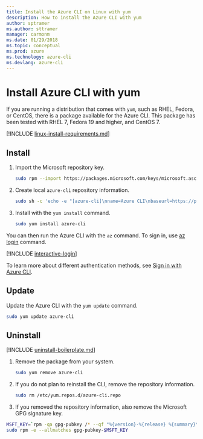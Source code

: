 ```yaml
---
title: Install the Azure CLI on Linux with yum
description: How to install the Azure CLI with yum
author: sptramer
ms.author: sttramer
manager: carmonm
ms.date: 01/29/2018
ms.topic: conceptual
ms.prod: azure
ms.technology: azure-cli
ms.devlang: azure-cli
---
```


# Install Azure CLI with yum

If you are running a distribution that comes with `yum`, such as RHEL, Fedora, or CentOS, there is a package available
for the Azure CLI. This package has been tested with RHEL 7, Fedora 19 and higher, and CentOS 7.

[!INCLUDE [linux-install-requirements.md](includes/linux-install-requirements.md)]

## Install

1. Import the Microsoft repository key.

   ```bash
   sudo rpm --import https://packages.microsoft.com/keys/microsoft.asc
   ```

2. Create local `azure-cli` repository information.

   ```bash
   sudo sh -c 'echo -e "[azure-cli]\nname=Azure CLI\nbaseurl=https://packages.microsoft.com/yumrepos/azure-cli\nenabled=1\ngpgcheck=1\ngpgkey=https://packages.microsoft.com/keys/microsoft.asc" > /etc/yum.repos.d/azure-cli.repo'
   ```

3. Install with the `yum install` command.

   ```bash
   sudo yum install azure-cli
   ```

You can then run the Azure CLI with the `az` command. To sign in, use [az login](/cli/azure/reference-index#az-login) command.

[!INCLUDE [interactive-login](includes/interactive-login.md)]

To learn more about different authentication methods, see [Sign in with Azure CLI](authenticate-azure-cli.md).

## Update

Update the Azure CLI with the `yum update` command.

```bash
sudo yum update azure-cli
```

## Uninstall

[!INCLUDE [uninstall-boilerplate.md](includes/uninstall-boilerplate.md)]

1. Remove the package from your system.

   ```bash
   sudo yum remove azure-cli
   ```

2. If you do not plan to reinstall the CLI, remove the repository information.

   ```bash
   sudo rm /etc/yum.repos.d/azure-cli.repo
   ```

3. If you removed the repository information, also remove the Microsoft GPG signature key.

  ```bash
  MSFT_KEY=`rpm -qa gpg-pubkey /* --qf "%{version}-%{release} %{summary}\n" | grep Microsoft | awk '{print $1}'`
  sudo rpm -e --allmatches gpg-pubkey-$MSFT_KEY
  ```
